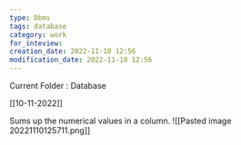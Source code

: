 ```yaml
---
type: Dbms
tags: database
category: work
for_inteview: 
creation_date: 2022-11-10 12:56
modification_date: 2022-11-10 12:56
---
```


  
Current Folder : Database




[[10-11-2022]]

Sums up the numerical values in a column.
![[Pasted image 20221110125711.png]]
